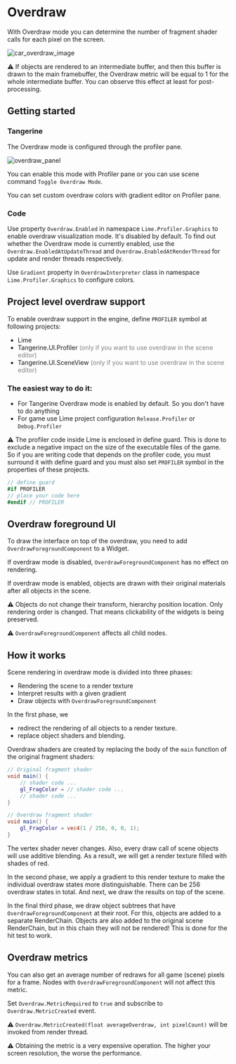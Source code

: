 # Overdraw

With Overdraw mode you can determine the number of fragment shader calls for each pixel on the screen.

![car_overdraw_image](/images/car_overdraw_image.png)

⚠ If objects are rendered to an intermediate buffer, and then this buffer is drawn to the main framebuffer, the Overdraw metric will be equal to 1 for the whole intermediate buffer. You can observe this effect at least for post-processing.

## Getting started

### Tangerine

The Overdraw mode is configured through the profiler pane.

![overdraw_panel](/images/overdraw_panel.png)

You can enable this mode with Profiler pane or you can use scene command `Toggle Overdraw Mode`.

You can set custom overdraw colors with gradient editor on Profiler pane.

### Code

Use property `Overdraw.Enabled` in namespace `Lime.Profiler.Graphics` to enable overdraw visualization mode. It's disabled by default. To find out whether the Overdraw mode is currently enabled, use the `Overdraw.EnabledAtUpdateThread` and `Overdraw.EnabledAtRenderThread` for update and render threads respectively.

Use `Gradient` property in `OverdrawInterpreter` class in namespace `Lime.Profiler.Graphics` to configure colors.

## Project level overdraw support

To enable overdraw support in the engine, define `PROFILER` symbol at following projects:

- Lime
- Tangerine.UI.Profiler <span style="color:gray">(only if you want to use overdraw in the scene editor)</span>
- Tangerine.UI.SceneView <span style="color:gray">(only if you want to use overdraw in the scene editor)</span>

### The easiest way to do it:

- For Tangerine Overdraw mode is enabled by default. So you don't have to do anything
- For game use Lime project configuration `Release.Profiler` or `Debug.Profiler`

⚠ The profiler code inside Lime is enclosed in define guard. This is done to exclude a negative impact on the size of the executable files of the game. So if you are writing code that depends on the profiler code, you must surround it with define guard and you must also set `PROFILER` symbol in the properties of these projects.

```c#
// define guard
#if PROFILER
// place your code here
#endif // PROFILER
```

## Overdraw foreground UI

To draw the interface on top of the overdraw, you need to add `OverdrawForegroundComponent` to a Widget.

If overdraw mode is disabled, `OverdrawForegroundComponent` has no effect on rendering.

If overdraw mode is enabled, objects are drawn with their original materials after all objects in the scene.

⚠ Objects do not change their transform, hierarchy position location. Only rendering order is changed. That means clickability of the widgets is being preserved.

⚠  `OverdrawForegroundComponent` affects all child nodes.

## How it works

Scene rendering in overdraw mode is divided into three phases:

- Rendering the scene to a render texture
- Interpret results with a given gradient
- Draw objects with `OverdrawForegroundComponent`

In the first phase, we

- redirect the rendering of all objects to a render texture.
- replace object shaders and blending.

Overdraw shaders are created by replacing the body of the `main` function of the original fragment shaders:

```glsl
// Original fragment shader
void main() {
    // shader code ...
    gl_FragColor = // shader code ...
    // shader code ...
}
```

```glsl
// Overdraw fragment shader
void main() {
    gl_FragColor = vec4(1 / 256, 0, 0, 1);
}
```

The vertex shader never changes. Also, every draw call of scene objects will use additive blending. As a result, we will get a render texture filled with shades of red.

In the second phase, we apply a gradient to this render texture to make the individual overdraw states more distinguishable. There can be 256 overdraw states in total. And next, we draw the results on top of the scene.

In the final third phase, we draw object subtrees that have `OverdrawForegroundComponent` at their root. For this, objects are added to a separate RenderChain. Objects are also added to the original scene RenderChain, but in this chain they will not be rendered! This is done for the hit test to work.

## Overdraw metrics

You can also get an average number of redraws for all game (scene) pixels for a frame. Nodes with `OverdrawForegroundComponent` will not affect this metric.

Set `Overdraw.MetricRequired` to `true` and subscribe to `Overdraw.MetricCreated` event.

⚠ `Overdraw.MetricCreated(float averageOverdraw, int pixelCount)` will be invoked from render thread.

⚠ Obtaining the metric is a very expensive operation. The higher your screen resolution, the worse the performance.

